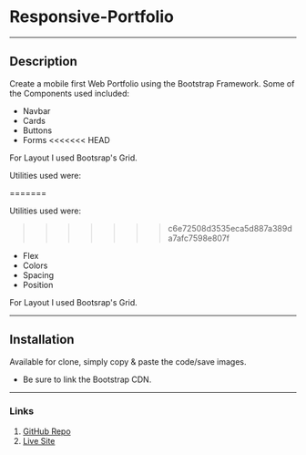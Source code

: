 # Responsive-Portfolio

---

## Description

Create a mobile first Web Portfolio using the Bootstrap Framework.
Some of the Components used included:

- Navbar
- Cards
- Buttons
- Forms
<<<<<<< HEAD

For Layout I used Bootsrap's Grid.

Utilities used were:

=======
  
  Utilities used were:
  
>>>>>>> c6e72508d3535eca5d887a389da7afc7598e807f
- Flex
- Colors
- Spacing
- Position

For Layout I used Bootsrap's Grid.

---

## Installation

Available for clone, simply copy & paste the code/save images.

- Be sure to link the Bootstrap CDN.

---

### Links

1. [GitHub Repo](https://github.com/jongomezdev/Responsive-Portfolio)
2. [Live Site](https://jongomezdev.github.io/Responsive-Portfolio/)
